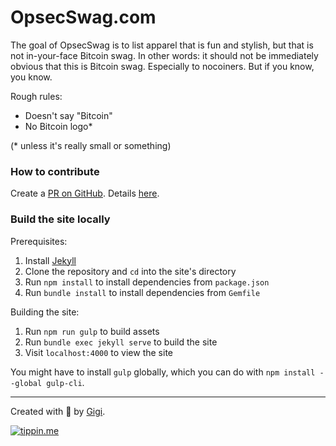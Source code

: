 # OpsecSwag.com

The goal of OpsecSwag is to list apparel that is fun and stylish, but that is
not in-your-face Bitcoin swag. In other words: it should not be immediately
obvious that this is Bitcoin swag. Especially to nocoiners. But if you know, you
know.

Rough rules:
* Doesn't say "Bitcoin"
* No Bitcoin logo*

(* unless it's really small or something)

### How to contribute

Create a [PR on GitHub](https://github.com/opsecswag/opsecswag.github.io).
Details [here](https://github.com/opsecswag/opsecswag.github.io/blob/master/CONTRIBUTING.md).

### Build the site locally

Prerequisites:

1. Install [Jekyll](https://jekyllrb.com/docs/installation/)
2. Clone the repository and `cd` into the site's directory
3. Run `npm install` to install dependencies from `package.json`
4. Run `bundle install` to install dependencies from `Gemfile`

Building the site:

1. Run `npm run gulp` to build assets
2. Run `bundle exec jekyll serve` to build the site
3. Visit `localhost:4000` to view the site

You might have to install `gulp` globally, which you can do with `npm install --global gulp-cli`.

---

Created with 🧡 by [Gigi](https://dergigi.com/support).

[![tippin.me](https://badgen.net/badge/%E2%9A%A1%EF%B8%8Ftippin.me/@dergigi/F0918E)](https://tippin.me/@dergigi)
